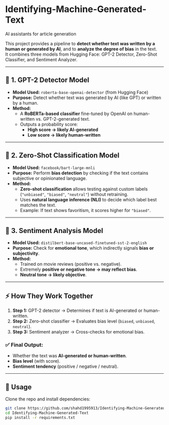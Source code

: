 # Identifying-Machine-Generated-Text
AI assistants for article generation

This project provides a pipeline to **detect whether text was written by a human or generated by AI**, and to **analyze the degree of bias** in the text.  
It combines three models from Hugging Face: GPT-2 Detector, Zero-Shot Classifier, and Sentiment Analyzer.

---

## 🔹 1. GPT-2 Detector Model
- **Model Used:** `roberta-base-openai-detector` (from Hugging Face)  
- **Purpose:** Detect whether text was generated by AI (like GPT) or written by a human.  
- **Method:**  
  - A **RoBERTa-based classifier** fine-tuned by OpenAI on human-written vs. GPT-2-generated text.  
  - Outputs a probability score:  
    - **High score → likely AI-generated**  
    - **Low score → likely human-written**  

---

## 🔹 2. Zero-Shot Classification Model
- **Model Used:** `facebook/bart-large-mnli`  
- **Purpose:** Perform **bias detection** by checking if the text contains subjective or opinionated language.  
- **Method:**  
  - **Zero-shot classification** allows testing against custom labels (`"unbiased"`, `"biased"`, `"neutral"`) without retraining.  
  - Uses **natural language inference (NLI)** to decide which label best matches the text.  
  - Example: If text shows favoritism, it scores higher for `"biased"`.  

---

## 🔹 3. Sentiment Analysis Model
- **Model Used:** `distilbert-base-uncased-finetuned-sst-2-english`  
- **Purpose:** Check for **emotional tone**, which indirectly signals **bias or subjectivity**.  
- **Method:**  
  - Trained on movie reviews (positive vs. negative).  
  - Extremely **positive or negative tone → may reflect bias**.  
  - **Neutral tone → likely objective**.  

---

## ⚡️ How They Work Together
1. **Step 1:** GPT-2 detector → Determines if text is AI-generated or human-written.  
2. **Step 2:** Zero-shot classifier → Evaluates bias level (`biased`, `unbiased`, `neutral`).  
3. **Step 3:** Sentiment analyzer → Cross-checks for emotional bias.  

### ✅ Final Output:  
- Whether the text was **AI-generated or human-written**.  
- **Bias level** (with score).  
- **Sentiment tendency** (positive / negative / neutral).  

---

## 🚀 Usage
Clone the repo and install dependencies:

```bash
git clone https://github.com/shahd1995913/Identifying-Machine-Generated-Text.git
cd Identifying-Machine-Generated-Text
pip install -r requirements.txt
